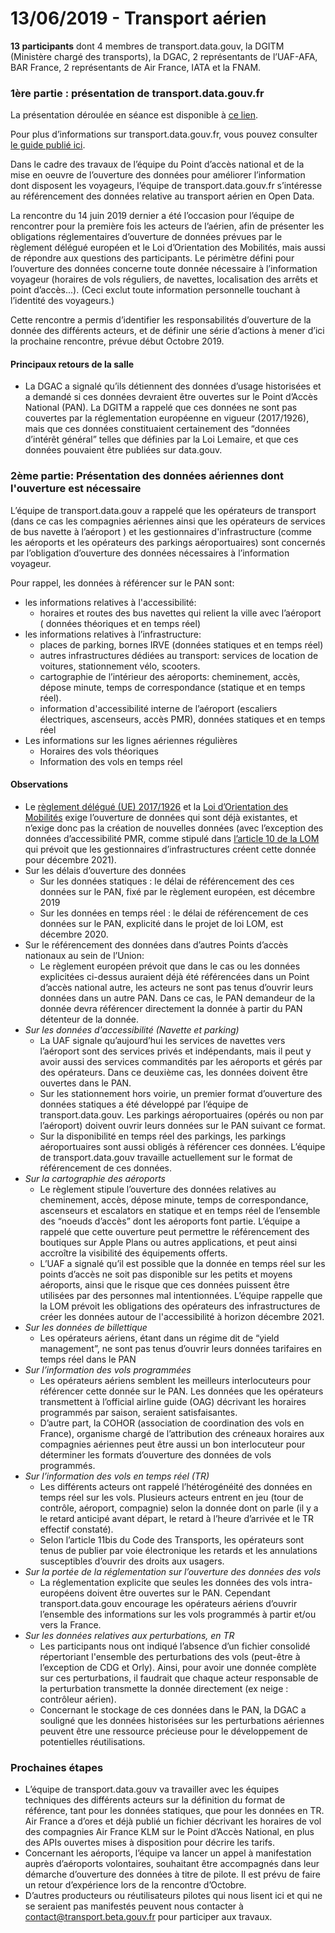 # 13/06/2019 - Transport aérien

**13 participants** dont 4 membres de transport.data.gouv, la DGITM \(Ministère chargé des transports\), la DGAC, 2 représentants de l’UAF-AFA, BAR France, 2 représentants de Air France, IATA et la FNAM. 

### 1ère partie : présentation de transport.data.gouv.fr 

La présentation déroulée en séance est disponible à [ce lien](https://docs.google.com/presentation/d/1y75RlTOsBkPOECViADSanY48cmJIM8yvkvo_K4U7mVs/edit#slide=id.g5538c1917c_0_17). 

Pour plus d’informations sur transport.data.gouv.fr, vous pouvez consulter [le guide publié ici](https://doc.transport.data.gouv.fr).

Dans le cadre des travaux de l’équipe du Point d’accès national et de la mise en oeuvre de l’ouverture des données pour améliorer l’information dont disposent les voyageurs, l’équipe de transport.data.gouv.fr s’intéresse au référencement des données relative au transport aérien en Open Data. 

La rencontre du 14 juin 2019 dernier a été l’occasion pour l’équipe de rencontrer pour la première fois les acteurs de l’aérien, afin de présenter les obligations réglementaires d’ouverture de données prévues par le règlement délégué européen et le Loi d’Orientation des Mobilités, mais aussi de répondre aux questions des participants. Le périmètre défini pour l’ouverture des données concerne toute donnée nécessaire à l’information voyageur \(horaires de vols réguliers, de navettes, localisation des arrêts et point d’accès...\). \(Ceci exclut toute information personnelle touchant à l’identité des voyageurs.\)

Cette rencontre a permis d’identifier les responsabilités d’ouverture de la donnée des différents acteurs, et de définir une série d’actions à mener d’ici la prochaine rencontre, prévue début Octobre 2019.  

#### Principaux retours de la salle

* La DGAC a signalé qu’ils détiennent des données d’usage historisées et a demandé si ces données devraient être ouvertes sur le Point d’Accès National \(PAN\). La DGITM a rappelé que ces données ne sont pas couvertes par la réglementation européenne en vigueur  \(2017/1926\), mais que ces données constituaient certainement des “données d’intérêt général” telles que définies par la Loi Lemaire, et que ces données pouvaient être publiées sur data.gouv.

### 2ème partie: Présentation des données aériennes dont l'ouverture est nécessaire

L’équipe de transport.data.gouv a rappelé que les opérateurs de transport \(dans ce cas les compagnies aériennes ainsi que les opérateurs de services de bus navette à l’aéroport \) et les gestionnaires d'infrastructure \(comme les aéroports et les opérateurs des parkings aéroportuaires\) sont concernés par l’obligation d’ouverture des données nécessaires à l’information voyageur. 

Pour rappel, les données à référencer sur le PAN sont: 

* les informations relatives à l'accessibilité: 
  * horaires et routes des bus navettes qui relient la ville avec l’aéroport \( données théoriques et en temps réel\)
* les informations relatives à l’infrastructure: 
  * places de parking, bornes IRVE  \(données statiques et en temps réel\)
  * autres infrastructures dédiées au transport: services de location de voitures, stationnement vélo, scooters. 
  * cartographie de l’intérieur des aéroports: cheminement, accès, dépose minute, temps de correspondance \(statique et en temps réel\).
  * information d'accessibilité interne de l’aéroport \(escaliers électriques, ascenseurs, accès PMR\), données statiques et en temps réel 
* Les informations sur les lignes aériennes régulières
  * Horaires des vols théoriques 
  * Information des vols en temps réel  

#### Observations

* Le [règlement délégué \(UE\) 2017/1926](https://eur-lex.europa.eu/legal-content/FR/TXT/?uri=CELEX%3A32017R1926) et la [Loi d’Orientation des Mobilités](https://www.legifrance.gouv.fr/affichLoiPreparation.do;jsessionid=08B56417C6B7B2BD1AED3B94D5BA26C4.tplgfr35s_1?idDocument=JORFDOLE000037646678&type=contenu&id=2&typeLoi=proj&legislature=15) exige l’ouverture de données qui sont déjà existantes, et n’exige donc pas la création de nouvelles données \(avec l’exception des données d’accessibilité PMR, comme stipulé dans [l’article 10 de la LOM](https://www.legifrance.gouv.fr/affichLoiPreparation.do;jsessionid=08B56417C6B7B2BD1AED3B94D5BA26C4.tplgfr35s_1?idDocument=JORFDOLE000037646678&type=contenu&id=2&typeLoi=proj&legislature=15) qui prévoit que les gestionnaires d’infrastructures créent cette donnée pour décembre 2021\). 
* Sur les délais d’ouverture des données 
  * Sur les données statiques : le délai de référencement des ces données sur le PAN, fixé par le règlement européen, est décembre 2019
  * Sur les données en temps réel : le délai de référencement de ces données sur le PAN, explicité dans le projet de loi LOM, est décembre 2020.
* Sur le référencement des données dans d’autres Points d’accès nationaux au sein de l’Union: 
  * Le règlement européen prévoit que dans le cas ou les données explicitées ci-dessus auraient déjà été référencées dans un Point d’accès national autre, les acteurs ne sont pas tenus d’ouvrir leurs données dans un autre PAN. Dans ce cas, le PAN demandeur de la donnée devra référencer directement la donnée à partir du PAN détenteur de la donnée. 
* _Sur les données d'accessibilité \(Navette et parking\)_
  * La UAF signale qu’aujourd’hui les services de navettes vers l’aéroport sont des services privés et indépendants, mais il peut y avoir aussi des services commandités par les aéroports et gérés par des opérateurs. Dans ce deuxième cas, les données doivent être ouvertes dans le PAN.   
  * Sur les stationnement hors voirie, un premier format d’ouverture des données statiques a été développé par l’équipe de transport.data.gouv. Les parkings aéroportuaires \(opérés ou non par l’aéroport\) doivent ouvrir leurs données sur le PAN suivant ce format. 
  * Sur la disponibilité en temps réel des parkings, les parkings aéroportuaires sont aussi obligés à référencer ces données. L’équipe de transport.data.gouv travaille actuellement sur le format de référencement de ces données. 
* _Sur la cartographie des aéroports_
  * Le règlement stipule l’ouverture des données relatives au cheminement, accès, dépose minute, temps de correspondance, ascenseurs et escalators en statique et en temps réel de l’ensemble des “noeuds d’accès” dont les aéroports font partie. L’équipe a rappelé que cette ouverture peut permettre le référencement des boutiques sur Apple Plans ou autres applications, et peut ainsi accroître la visibilité des équipements offerts. 
  * L’UAF a signalé qu’il est possible que la donnée en temps réel sur les points d’accès ne soit pas disponible sur les petits et moyens aéroports, ainsi que le risque que ces données puissent être utilisées par des personnes mal intentionnées. L’équipe rappelle que la LOM prévoit les obligations des opérateurs des infrastructures de créer les données autour de l'accessibilité à horizon décembre 2021. 
* _Sur les données de billettique_
  * Les opérateurs aériens, étant dans un régime dit de “yield management”, ne sont pas tenus d’ouvrir leurs données tarifaires en temps réel dans le PAN
* _Sur l’information des vols programmées_ 
  * Les opérateurs aériens semblent les meilleurs interlocuteurs pour référencer cette donnée sur le PAN. Les données que les opérateurs transmettent à l’official airline guide \(OAG\) décrivant les horaires programmés par saison, seraient satisfaisantes. 
  * D’autre part, la COHOR \(association de coordination des vols en France\), organisme chargé de l’attribution des créneaux horaires aux compagnies aériennes peut être aussi un bon interlocuteur pour déterminer les formats d’ouverture des données de vols programmés. 
* _Sur l’information des vols en temps réel \(TR\)_
  * Les différents acteurs ont rappelé l’hétérogénéité des données en temps réel sur les vols. Plusieurs acteurs entrent en jeu \(tour de contrôle, aéroport, compagnie\) selon la donnée dont on parle \(il y a le retard anticipé avant départ, le retard à l’heure d’arrivée et le TR effectif constaté\).  
  * Selon l’article 11bis du Code des Transports, les opérateurs sont tenus de publier par voie électronique les retards et les annulations susceptibles d’ouvrir des droits aux usagers.
* _Sur la portée de la réglementation sur l’ouverture des données des vols_ 
  * La réglementation explicite que seules les données des vols intra-européens doivent être ouvertes sur le PAN. Cependant transport.data.gouv encourage les opérateurs aériens d’ouvrir l’ensemble des informations sur les vols programmés à partir et/ou vers la France. 
* _Sur les données relatives aux perturbations, en TR_ 
  * Les participants nous ont indiqué l’absence d’un fichier consolidé répertoriant l'ensemble des perturbations des vols \(peut-être à l’exception de CDG et Orly\). Ainsi, pour avoir une donnée complète sur ces perturbations, il faudrait que chaque acteur responsable de la perturbation transmette la donnée directement \(ex neige : contrôleur aérien\). 
  * Concernant le stockage de ces données dans le PAN, la DGAC a souligné que les données historisées sur les perturbations aériennes peuvent être une ressource précieuse pour le développement de potentielles réutilisations. 

### Prochaines étapes 

* L’équipe de transport.data.gouv va travailler avec les équipes techniques des différents acteurs sur la définition du format de référence, tant pour les données statiques, que pour les données en TR. Air France a d’ores et déjà publié un fichier décrivant les horaires de vol des compagnies Air France  KLM sur le Point d’Accès National, en plus des APIs ouvertes mises à disposition pour décrire les tarifs. 
* Concernant les aéroports, l’équipe va lancer un appel à manifestation auprès d’aéroports volontaires, souhaitant être accompagnés dans leur démarche d’ouverture des données à titre de pilote. Il est prévu de faire un retour d’expérience lors de la rencontre d’Octobre. 
* D’autres producteurs ou réutilisateurs pilotes qui nous lisent ici et qui ne se seraient pas manifestés peuvent nous contacter à contact@transport.beta.gouv.fr pour participer aux travaux.

